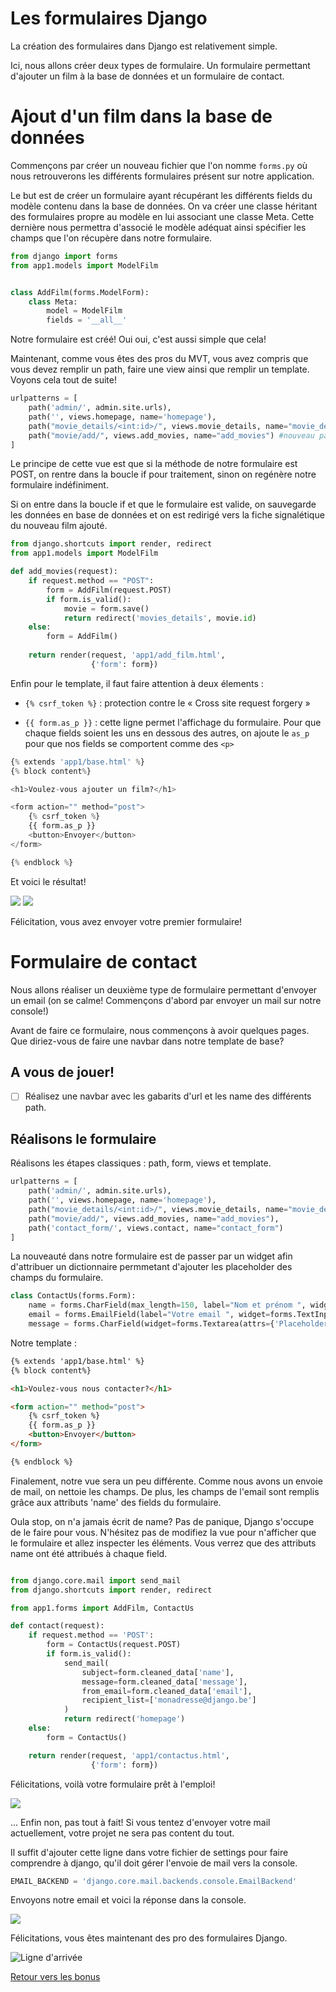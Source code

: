 # Les formulaires Django

La création des formulaires dans Django est relativement simple. 

Ici, nous allons créer deux types de formulaire. Un formulaire permettant d'ajouter un film à la base de données et un formulaire de contact. 

# Ajout d'un film dans la base de données

Commençons par créer un nouveau fichier que l'on nomme `forms.py` où nous retrouverons les différents formulaires présent sur notre application. 

Le but est de créer un formulaire ayant récupérant les différents fields du modèle contenu dans la base de données. On va créer une classe héritant des formulaires propre au modèle en lui associant une classe Meta. Cette dernière nous permettra d'associé le modèle adéquat ainsi spécifier les champs que l'on récupère dans notre formulaire. 

````python
from django import forms
from app1.models import ModelFilm


class AddFilm(forms.ModelForm):
    class Meta:
        model = ModelFilm
        fields = '__all__'
````

Notre formulaire est créé! Oui oui, c'est aussi simple que cela! 

Maintenant, comme vous êtes des pros du MVT, vous avez compris que vous devez remplir un path, faire une view ainsi que remplir un template. Voyons cela tout de suite!

````python
urlpatterns = [
    path('admin/', admin.site.urls),
    path('', views.homepage, name='homepage'),
    path("movie_details/<int:id>/", views.movie_details, name="movie_details"),
    path("movie/add/", views.add_movies, name="add_movies") #nouveau path
]
````

Le principe de cette vue est que si la méthode de notre formulaire est POST, on rentre dans la boucle if pour traitement, sinon on regénère notre formulaire indéfiniment. 

Si on entre dans la boucle if et que le formulaire est valide, on sauvegarde les données en base de données et on est redirigé vers la fiche signalétique du nouveau film ajouté. 

````python
from django.shortcuts import render, redirect
from app1.models import ModelFilm

def add_movies(request):
    if request.method == "POST":
        form = AddFilm(request.POST)
        if form.is_valid():
            movie = form.save()
            return redirect('movies_details', movie.id)
    else:
        form = AddFilm()
    
    return render(request, 'app1/add_film.html',
                  {'form': form})
````

Enfin pour le template, il faut faire attention à deux élements : 

- `{% csrf_token %}` : protection contre le « Cross site request forgery »

- `{{ form.as_p }}` : cette ligne permet l'affichage du formulaire. Pour que chaque fields soient les uns en dessous des autres, on ajoute le `as_p` pour que nos fields se comportent comme des `<p>`

````python
{% extends 'app1/base.html' %}
{% block content%}

<h1>Voulez-vous ajouter un film?</h1>

<form action="" method="post">
    {% csrf_token %}
    {{ form.as_p }}
    <button>Envoyer</button>
</form>

{% endblock %}
````

Et voici le résultat! 

![](../img/add_movies.png)
![](../img/movies_added.png)

Félicitation, vous avez envoyer votre premier formulaire! 

# Formulaire de contact

Nous allons réaliser un deuxième type de formulaire permettant d'envoyer un email (on se calme! Commençons d'abord par envoyer un mail sur notre console!)

Avant de faire ce formulaire, nous commençons à avoir quelques pages. Que diriez-vous de faire une navbar dans notre template de base? 

## A vous de jouer! 

- [ ] Réalisez une navbar avec les gabarits d'url et les name des différents path. 

## Réalisons le formulaire

Réalisons les étapes classiques : path, form, views et template. 

````python
urlpatterns = [
    path('admin/', admin.site.urls),
    path('', views.homepage, name='homepage'),
    path("movie_details/<int:id>/", views.movie_details, name="movie_details"),
    path("movie/add/", views.add_movies, name="add_movies"),
    path('contact_form/', views.contact, name="contact_form")
]
````

La nouveauté dans notre formulaire est de passer par un widget afin d'attribuer un dictionnaire permmetant d'ajouter les placeholder des champs du formulaire. 

````python
class ContactUs(forms.Form):
    name = forms.CharField(max_length=150, label="Nom et prénom ", widget=forms.TextInput(attrs={'Placeholder': 'Votre nom et prénom'}))
    email = forms.EmailField(label="Votre email ", widget=forms.TextInput(attrs={'Placeholder': 'Votre email'}))
    message = forms.CharField(widget=forms.Textarea(attrs={'Placeholder': 'Votre message...'}), label="Votre message ")

````

Notre template :

````html
{% extends 'app1/base.html' %}
{% block content%}

<h1>Voulez-vous nous contacter?</h1>

<form action="" method="post">
    {% csrf_token %}
    {{ form.as_p }}
    <button>Envoyer</button>
</form>

{% endblock %}
````

Finalement, notre vue sera un peu différente. Comme nous avons un envoie de mail, on nettoie les champs. De plus, les champs de l'email sont remplis grâce aux attributs 'name' des fields du formulaire. 

Oula stop, on n'a jamais écrit de name? Pas de panique, Django s'occupe de le faire pour vous. N'hésitez pas de modifiez la vue pour n'afficher que le formulaire et allez inspecter les éléments. Vous verrez que des attributs name ont été attribués à chaque field. 

````python

from django.core.mail import send_mail
from django.shortcuts import render, redirect

from app1.forms import AddFilm, ContactUs

def contact(request):
    if request.method == 'POST':
        form = ContactUs(request.POST)
        if form.is_valid():
            send_mail(
                subject=form.cleaned_data['name'],
                message=form.cleaned_data['message'],
                from_email=form.cleaned_data['email'],
                recipient_list=['monadresse@django.be']
            )
            return redirect('homepage')
    else:
        form = ContactUs()

    return render(request, 'app1/contactus.html',
                  {'form': form})
````

Félicitations, voilà votre formulaire prêt à l'emploi! 

![](../img/contactus.png)

... Enfin non, pas tout à fait! Si vous tentez d'envoyer votre mail actuellement, votre projet ne sera pas content du tout. 

Il suffit d'ajouter cette ligne dans votre fichier de settings pour faire comprendre à django, qu'il doit gérer l'envoie de mail vers la console. 

````python
EMAIL_BACKEND = 'django.core.mail.backends.console.EmailBackend'
````

Envoyons notre email et voici la réponse dans la console. 

![](../img/email.png)

Félicitations, vous êtes maintenant des pro des formulaires Django. 

![Ligne d'arrivée](../img/yeah.gif)

[Retour vers les bonus](https://github.com/CalcagnoLoic/workshop_python/blob/main/2.Framework_django/B0.bonus.md)